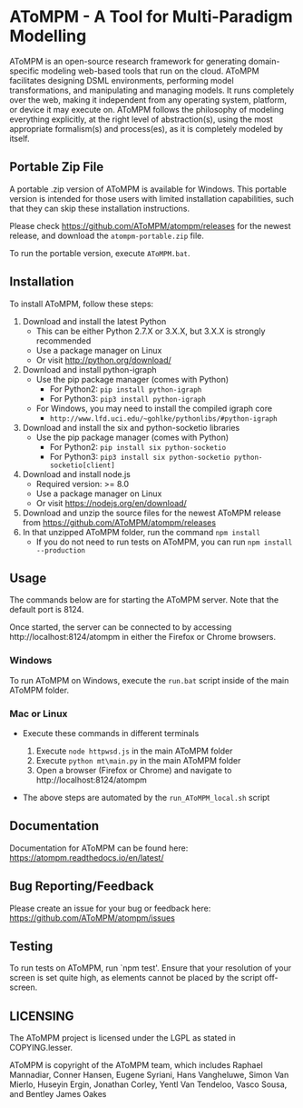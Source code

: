 # AToMPM - A Tool for Multi-Paradigm Modelling
AToMPM is an open-source research framework for generating domain-specific modeling web-based tools that run on the cloud. AToMPM facilitates designing DSML environments, performing model transformations, and manipulating and managing models. It runs completely over the web, making it independent from any operating system, platform, or device it may execute on. AToMPM follows the philosophy of modeling everything explicitly, at the right level of abstraction(s), using the most appropriate formalism(s) and process(es), as it is completely modeled by itself.

## Portable Zip File

A portable .zip version of AToMPM is available for Windows. This portable version is intended for those users with limited installation capabilities, such that they can skip these installation instructions.

Please check https://github.com/AToMPM/atompm/releases for the newest release, and download the `atompm-portable.zip` file.

To run the portable version, execute `AToMPM.bat`.

## Installation

To install AToMPM, follow these steps:
1. Download and install the latest Python
    * This can be either Python 2.7.X or 3.X.X, but 3.X.X is strongly recommended
    * Use a package manager on Linux
    * Or visit http://python.org/download/
1. Download and install python-igraph
    * Use the pip package manager (comes with Python)
        * For Python2: `pip install python-igraph`
        * For Python3: `pip3 install python-igraph`
    * For Windows, you may need to install the compiled igraph core
        * `http://www.lfd.uci.edu/~gohlke/pythonlibs/#python-igraph`
1. Download and install the six and python-socketio libraries
    * Use the pip package manager (comes with Python)
        * For Python2: `pip install six python-socketio`
        * For Python3: `pip3 install six python-socketio python-socketio[client]`
1. Download and install node.js
    * Required version: >= 8.0
    * Use a package manager on Linux
    * Or visit https://nodejs.org/en/download/
1. Download and unzip the source files for the newest AToMPM release from https://github.com/AToMPM/atompm/releases
1. In that unzipped AToMPM folder, run the command `npm install`
    * If you do not need to run tests on AToMPM, you can run `npm install --production`

## Usage

The commands below are for starting the AToMPM server. Note that the default port is 8124.

Once started, the server can be connected to by accessing http://localhost:8124/atompm in either the Firefox or Chrome browsers.

### Windows
To run AToMPM on Windows, execute the `run.bat` script inside of the main AToMPM folder.

### Mac or Linux
* Execute these commands in different terminals
    1. Execute `node httpwsd.js` in the main AToMPM folder
    2. Execute `python mt\main.py` in the main AToMPM folder
    3. Open a browser (Firefox or Chrome) and navigate to http://localhost:8124/atompm

* The above steps are automated by the `run_AToMPM_local.sh` script

## Documentation
Documentation for AToMPM can be found here: https://atompm.readthedocs.io/en/latest/

## Bug Reporting/Feedback
Please create an issue for your bug or feedback here: https://github.com/AToMPM/atompm/issues

## Testing
To run tests on AToMPM, run `npm test'. Ensure that your resolution of your screen is set quite high, as elements cannot be placed by the script off-screen.

## LICENSING
The AToMPM project is licensed under the LGPL as stated in COPYING.lesser.

AToMPM is copyright of the AToMPM team, which includes Raphael Mannadiar, Conner Hansen, Eugene Syriani, Hans Vangheluwe, Simon Van Mierlo, Huseyin Ergin, Jonathan Corley, Yentl Van Tendeloo, Vasco Sousa, and Bentley James Oakes
